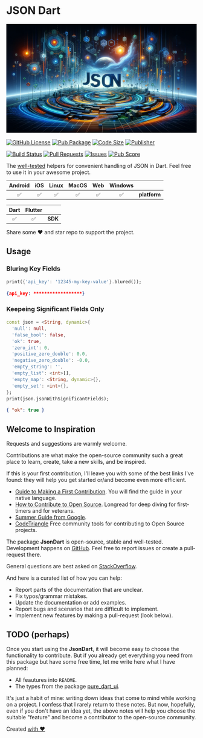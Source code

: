 # JSON Dart

![Cover - JSON Dart](https://raw.githubusercontent.com/signmotion/json_dart/master/images/cover.webp)

[![GitHub License](https://img.shields.io/badge/license-MIT-blue.svg)](https://opensource.org/licenses/MIT)
[![Pub Package](https://img.shields.io/pub/v/json_dart.svg?logo=dart&logoColor=00b9fc&color=blue)](https://pub.dartlang.org/packages/json_dart)
[![Code Size](https://img.shields.io/github/languages/code-size/signmotion/json_dart?logo=github&logoColor=white)](https://github.com/signmotion/json_dart)
[![Publisher](https://img.shields.io/pub/publisher/json_dart)](https://pub.dev/publishers/syrokomskyi.com)

[![Build Status](https://img.shields.io/github/actions/workflow/status/signmotion/json_dart/dart-ci.yml?logo=github-actions&logoColor=white)](https://github.com/signmotion/json_dart/actions)
[![Pull Requests](https://img.shields.io/github/issues-pr/signmotion/json_dart?logo=github&logoColor=white)](https://github.com/signmotion/json_dart/pulls)
[![Issues](https://img.shields.io/github/issues/signmotion/json_dart?logo=github&logoColor=white)](https://github.com/signmotion/json_dart/issues)
[![Pub Score](https://img.shields.io/pub/points/json_dart?logo=dart&logoColor=00b9fc)](https://pub.dev/packages/json_dart/score)

The [well-tested](https://github.com/signmotion/json_dart/tree/master/test) helpers for convenient handling of JSON in Dart.
Feel free to use it in your awesome project.

| Android | iOS | Linux | MacOS | Web | Windows |              |
| :-----: | :-: | :---: | :---: | :-: | :-----: | :----------- |
|   ✅    | ✅  |  ✅   |  ✅   | ✅  |   ✅    | **platform** |

| Dart | Flutter |         |
| :--: | :-----: | :------ |
|  ✅  |   ✅    | **SDK** |

Share some ❤️ and star repo to support the project.

## Usage

### Bluring Key Fields

```dart
print({'api_key': '12345-my-key-value'}.blured());
```

```json
{api_key: ******************}
```

### Keepeing Significant Fields Only

```dart
const json = <String, dynamic>{
  'null': null,
  'false_bool': false,
  'ok': true,
  'zero_int': 0,
  'positive_zero_double': 0.0,
  'negative_zero_double': -0.0,
  'empty_string': '',
  'empty_list': <int>[],
  'empty_map': <String, dynamic>{},
  'empty_set': <int>{},
};
print(json.jsonWithSignificantFields);
```

```json
{ "ok": true }
```

## Welcome to Inspiration

Requests and suggestions are warmly welcome.

Contributions are what make the open-source community such a great place to learn, create, take a new skills, and be inspired.

If this is your first contribution, I'll leave you with some of the best links I've found: they will help you get started or/and become even more efficient.

- [Guide to Making a First Contribution](https://github.com/firstcontributions/first-contributions). You will find the guide in your native language.
- [How to Contribute to Open Source](https://opensource.guide/how-to-contribute). Longread for deep diving for first-timers and for veterans.
- [Summer Guide from Google](https://youtu.be/qGTQ7dEZXZc).
- [CodeTriangle](https://codetriage.com) Free community tools for contributing to Open Source projects.

The package **JsonDart** is open-source, stable and well-tested. Development happens on
[GitHub](https://github.com/signmotion/json_dart). Feel free to report issues
or create a pull-request there.

General questions are best asked on
[StackOverflow](https://stackoverflow.com/questions/tagged/json_dart).

And here is a curated list of how you can help:

- Report parts of the documentation that are unclear.
- Fix typos/grammar mistakes.
- Update the documentation or add examples.
- Report bugs and scenarios that are difficult to implement.
- Implement new features by making a pull-request (look below).

## TODO (perhaps)

Once you start using the **JsonDart**, it will become easy to choose the functionality to contribute. But if you already get everything you need from this package but have some free time, let me write here what I have planned:

- All feautures into `README`.
- The types from the package [pure_dart_ui](https://pub.dev/packages/pure_dart_ui).

It's just a habit of mine: writing down ideas that come to mind while working on a project. I confess that I rarely return to these notes. But now, hopefully, even if you don't have an idea yet, the above notes will help you choose the suitable "feature" and become a contributor to the open-source community.

Created [with ❤️](https://syrokomskyi.com)
